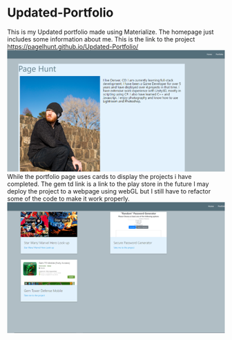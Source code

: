 # Updated-Portfolio
This is my Updated portfolio made using Materialize. 
The homepage just includes some information about me.
This is the link to the project https://pagelhunt.github.io/Updated-Portfolio/
![index.html](/assets/indexSnip.png)
While the portfolio page uses cards to display the projects i have completed. The gem td link is a link to the play store in the future I may deploy the project to a webpage using webGL but I still have to refactor some of the code to make it work properly.
![index.html](/assets/portfolioSnip.png)
